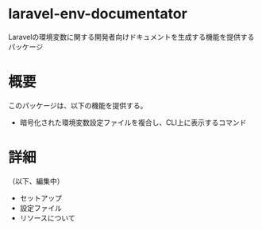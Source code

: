 # laravel-env-documentator
Laravelの環境変数に関する開発者向けドキュメントを生成する機能を提供するパッケージ

# 概要
このパッケージは、以下の機能を提供する。
- 暗号化された環境変数設定ファイルを複合し、CLI上に表示するコマンド

# 詳細
（以下、編集中）

- セットアップ
- 設定ファイル
- リソースについて